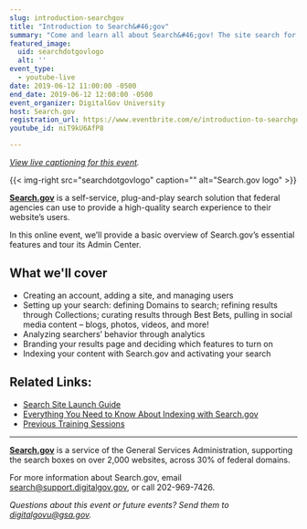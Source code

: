 ```yaml
---
slug: introduction-searchgov
title: "Introduction to Search&#46;gov"
summary: "Come and learn all about Search&#46;gov! The site search for federal government websites"
featured_image: 
  uid: searchdotgovlogo
  alt: ''
event_type: 
  - youtube-live
date: 2019-06-12 11:00:00 -0500
end_date: 2019-06-12 12:00:00 -0500
event_organizer: DigitalGov University
host: Search.gov
registration_url: https://www.eventbrite.com/e/introduction-to-searchgov-registration-61646616690
youtube_id: niT9kU6AfP8

---
```


_[View live captioning for this event](https://www.captionedtext.com/client/event.aspx?EventID=4018863&CustomerID=321)._ 


{{< img-right src="searchdotgovlogo" caption="" alt="Search.gov logo" >}}

[**Search.gov**](https://search.gov/) is a self-service, plug-and-play search solution that federal agencies can use to provide a high-quality search experience to their website’s users. 

In this online event, we’ll provide a basic overview of Search.gov’s essential features and tour its Admin Center.

## What we'll cover

- Creating an account, adding a site, and managing users 
- Setting up your search: defining Domains to search; refining results through Collections; curating results through Best Bets, pulling in social media content – blogs, photos, videos, and more! 
- Analyzing searchers’ behavior through analytics 
- Branding your results page and deciding which features to turn on 
- Indexing your content with Search.gov and activating your search 

## Related Links:

- [Search Site Launch Guide](https://search.gov/manual/site-launch-guide.html)
- [Everything You Need to Know About Indexing with Search.gov](https://search.gov/manual/indexing-with-searchgov.html)
- [Previous Training Sessions](https://search.gov/manual/training.html) 
  
---

[**Search.gov**](https://search.gov/) is a service of the General Services Administration, supporting the search boxes on over 2,000 websites, across 30% of federal domains.

For more information about Search.gov, email [search@support.digitalgov.gov](mailto:search@support.digitalgov.gov), or call 202-969-7426. 

_Questions about this event or future events? Send them to [digitalgovu@gsa.gov](mailto:digitalgovu@gsa.gov)._
